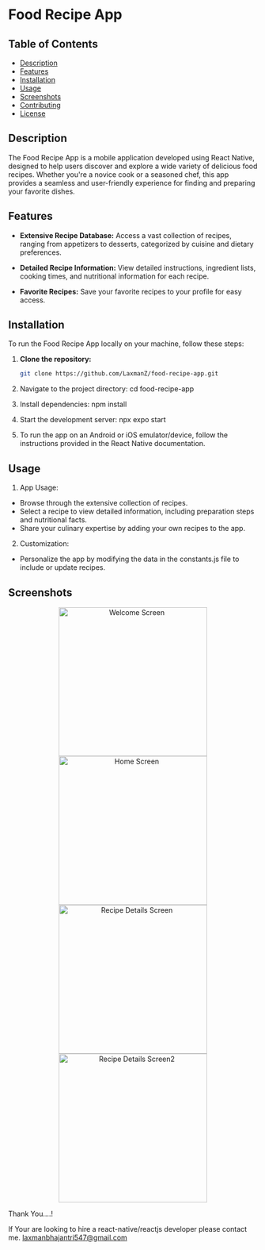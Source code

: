 # Food Recipe App

## Table of Contents

- [Description](#description)
- [Features](#features)
- [Installation](#installation)
- [Usage](#usage)
- [Screenshots](#screenshots)
- [Contributing](#contributing)
- [License](#license)

## Description

The Food Recipe App is a mobile application developed using React Native, designed to help users discover and explore a wide variety of delicious food recipes. Whether you're a novice cook or a seasoned chef, this app provides a seamless and user-friendly experience for finding and preparing your favorite dishes.

## Features

- **Extensive Recipe Database:** Access a vast collection of recipes, ranging from appetizers to desserts, categorized by cuisine and dietary preferences.

- **Detailed Recipe Information:** View detailed instructions, ingredient lists, cooking times, and nutritional information for each recipe.

- **Favorite Recipes:** Save your favorite recipes to your profile for easy access.


## Installation

To run the Food Recipe App locally on your machine, follow these steps:

1. **Clone the repository:**

   ```bash
   git clone https://github.com/LaxmanZ/food-recipe-app.git
   
2. Navigate to the project directory:
   cd food-recipe-app

3. Install dependencies:
   npm install

4. Start the development server:
   npx expo start
   
5. To run the app on an Android or iOS emulator/device, follow the instructions provided in the React Native documentation.

## Usage

1. App Usage:
* Browse through the extensive collection of recipes.
* Select a recipe to view detailed information, including preparation steps and nutritional facts.
* Share your culinary expertise by adding your own recipes to the app.

2. Customization:
 * Personalize the app by modifying the data in the constants.js file to include or update recipes.

## Screenshots
<p align="center">
  <img src="https://github.com/LaxmanZ/FoodRecipeApp-react-native/assets/126096100/716c3530-9ce4-4abb-9497-b95521a9f969" alt="Welcome Screen" width="300" />
  <img src="https://github.com/LaxmanZ/FoodRecipeApp-react-native/assets/126096100/36c9a53c-869a-4a5d-a660-66e2b66dd285" alt="Home Screen" width="300" />
  <img src="https://github.com/LaxmanZ/FoodRecipeApp-react-native/assets/126096100/4f10c486-233b-493a-b09f-1125eb2237cd" alt="Recipe Details Screen" width="300" />
  <img src="https://github.com/LaxmanZ/FoodRecipeApp-react-native/assets/126096100/d93f292f-dfae-48c6-bd46-bf7f2f24985b" alt="Recipe Details Screen2" width="300" />
</p>


Thank You....!


If Your are looking to hire a react-native/reactjs developer please contact me. laxmanbhajantri547@gmail.com

   
      















   









